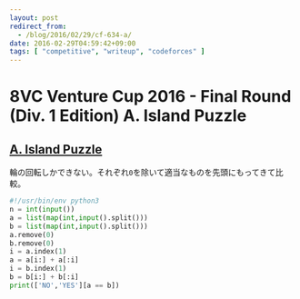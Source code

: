 ```yaml
---
layout: post
redirect_from:
  - /blog/2016/02/29/cf-634-a/
date: 2016-02-29T04:59:42+09:00
tags: [ "competitive", "writeup", "codeforces" ]
---
```


# 8VC Venture Cup 2016 - Final Round (Div. 1 Edition) A. Island Puzzle

## [A. Island Puzzle](http://codeforces.com/contest/634/problem/A)

輪の回転しかできない。それぞれ`0`を除いて適当なものを先頭にもってきて比較。

``` python
#!/usr/bin/env python3
n = int(input())
a = list(map(int,input().split()))
b = list(map(int,input().split()))
a.remove(0)
b.remove(0)
i = a.index(1)
a = a[i:] + a[:i]
i = b.index(1)
b = b[i:] + b[:i]
print(['NO','YES'][a == b])
```
